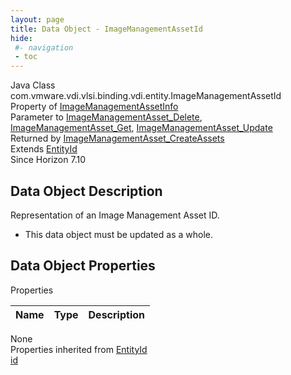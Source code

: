 ```yaml
---
layout: page
title: Data Object - ImageManagementAssetId
hide:
 #- navigation
 - toc
---
```


  
  
  



Java Class
    com.vmware.vdi.vlsi.binding.vdi.entity.ImageManagementAssetId  
Property of
     [ImageManagementAssetInfo](vdi.utils.imagemanagement.ImageManagementAsset.ImageManagementAssetInfo.md#field_detail)  
Parameter to
     [ImageManagementAsset_Delete](vdi.utils.imagemanagement.ImageManagementAsset.md#delete), [ImageManagementAsset_Get](vdi.utils.imagemanagement.ImageManagementAsset.md#get), [ImageManagementAsset_Update](vdi.utils.imagemanagement.ImageManagementAsset.md#update)  
Returned by
     [ImageManagementAsset_CreateAssets](vdi.utils.imagemanagement.ImageManagementAsset.md#createAssets)  
Extends
     [EntityId](vdi.EntityId.md)  
Since 
    Horizon 7.10

## Data Object Description 

Representation of an Image Management Asset ID. 

  * This data object must be updated as a whole.



## Data Object Properties

Properties

Name |  Type |  Description   
---|---|---  
None  
Properties inherited from [EntityId](vdi.EntityId.md)  
[id](vdi.EntityId.md#id)  
  
  

  
  

